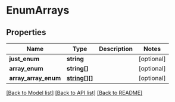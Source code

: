 # EnumArrays

## Properties
Name | Type | Description | Notes
------------ | ------------- | ------------- | -------------
**just_enum** | **string** |  | [optional] 
**array_enum** | **string[]** |  | [optional] 
**array_array_enum** | [**string[][]**](array.md) |  | [optional] 

[[Back to Model list]](../README.md#documentation-for-models) [[Back to API list]](../README.md#documentation-for-api-endpoints) [[Back to README]](../README.md)


